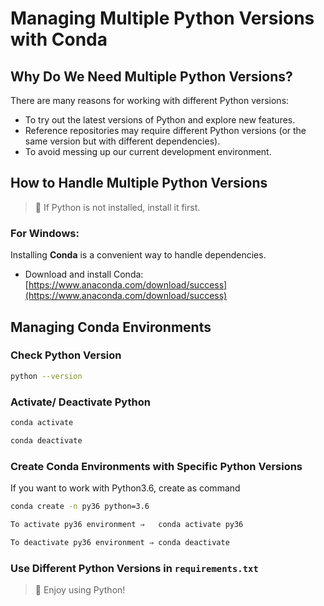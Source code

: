 # Managing Multiple Python Versions with Conda

## Why Do We Need Multiple Python Versions?

There are many reasons for working with different Python versions:

- To try out the latest versions of Python and explore new features.
- Reference repositories may require different Python versions (or the same version but with different dependencies).
- To avoid messing up our current development environment.

## How to Handle Multiple Python Versions

> 📌 If Python is not installed, install it first.

### For Windows:
Installing **Conda** is a convenient way to handle dependencies.

- Download and install Conda: [https://www.anaconda.com/download/success](https://www.anaconda.com/download/success)

## Managing Conda Environments

### Check Python Version
```bash
python --version
```
### Activate/ Deactivate Python
```bash
conda activate 
```
```bash
conda deactivate
```
### Create Conda Environments with Specific Python Versions
If you want to work with Python3.6, create as command

```bash
conda create -n py36 python=3.6
```

```bash
To activate py36 environment ⇒   conda activate py36
```
```bash
To deactivate py36 environment ⇒ conda deactivate
```

### Use Different Python Versions in `requirements.txt`

> 🎉 Enjoy using Python!

